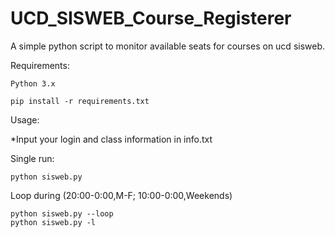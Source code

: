 # UCD_SISWEB_Course_Registerer

A simple python script to monitor available seats for courses on ucd sisweb.


Requirements: 

    Python 3.x
    
    pip install -r requirements.txt

Usage: 

  *Input your login and class information in info.txt

  Single run:

    python sisweb.py
  
  Loop during (20:00-0:00,M-F; 10:00-0:00,Weekends)
    
    python sisweb.py --loop
    python sisweb.py -l


